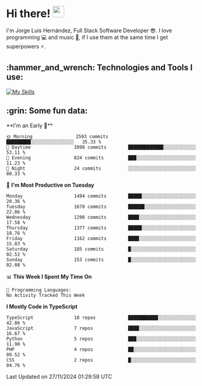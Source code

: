 <h1 align="left">
 <abc>
  <br>Hi there! <img src="https://user-images.githubusercontent.com/42378118/110234147-e3259600-7f4e-11eb-95be-0c4047144dea.gif" width="30"><br>
 </abc>
</h1>

I'm Jorge Luis Hernández, Full Stack Software Developer :sunglasses:. I love programming :computer: and music :musical_score:, if I use them at the same time I get superpowers :zap:. 


<h2 align="left">:hammer_and_wrench: Technologies and Tools I use:</h2>

[![My Skills](https://skillicons.dev/icons?i=js,ts,html,css,py,vue,react,next,nest,postgres,mysql)](https://skillicons.dev)

<h2 align="left">:grin: Some fun data:</h2>
<!--START_SECTION:waka-->
**I'm an Early 🐤** 

```text
🌞 Morning                2593 commits        █████████░░░░░░░░░░░░░░░░   35.33 % 
🌆 Daytime                3898 commits        █████████████░░░░░░░░░░░░   53.11 % 
🌃 Evening                824 commits         ███░░░░░░░░░░░░░░░░░░░░░░   11.23 % 
🌙 Night                  24 commits          ░░░░░░░░░░░░░░░░░░░░░░░░░   00.33 % 
```
📅 **I'm Most Productive on Tuesday** 

```text
Monday                   1494 commits        █████░░░░░░░░░░░░░░░░░░░░   20.36 % 
Tuesday                  1678 commits        ██████░░░░░░░░░░░░░░░░░░░   22.86 % 
Wednesday                1290 commits        ████░░░░░░░░░░░░░░░░░░░░░   17.58 % 
Thursday                 1377 commits        █████░░░░░░░░░░░░░░░░░░░░   18.76 % 
Friday                   1162 commits        ████░░░░░░░░░░░░░░░░░░░░░   15.83 % 
Saturday                 185 commits         █░░░░░░░░░░░░░░░░░░░░░░░░   02.52 % 
Sunday                   153 commits         █░░░░░░░░░░░░░░░░░░░░░░░░   02.08 % 
```


📊 **This Week I Spent My Time On** 

```text
💬 Programming Languages: 
No Activity Tracked This Week
```

**I Mostly Code in TypeScript** 

```text
TypeScript               18 repos            ███████████░░░░░░░░░░░░░░   42.86 % 
JavaScript               7 repos             ████░░░░░░░░░░░░░░░░░░░░░   16.67 % 
Python                   5 repos             ███░░░░░░░░░░░░░░░░░░░░░░   11.90 % 
PHP                      4 repos             ██░░░░░░░░░░░░░░░░░░░░░░░   09.52 % 
CSS                      2 repos             █░░░░░░░░░░░░░░░░░░░░░░░░   04.76 % 
```




 Last Updated on 27/11/2024 01:29:58 UTC
<!--END_SECTION:waka-->
